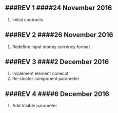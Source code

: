 ###REV 1
####24 November 2016
------
1. Initial contracts

###REV 2
####26 November 2016
------
1. Redefine input money currency format

###REV 3
####2 December 2016
------
1. Implement element conecpt
2. Re-cluster component parameter 

###REV 4
####6 December 2016
------
1. Add Visible parameter
